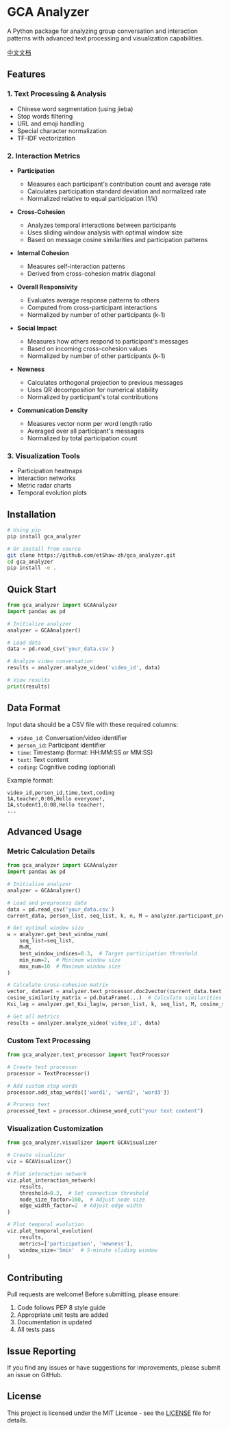 # GCA Analyzer

A Python package for analyzing group conversation and interaction patterns with advanced text processing and visualization capabilities.

[中文文档](README_zh.md)

## Features

### 1. Text Processing & Analysis
- Chinese word segmentation (using jieba)
- Stop words filtering
- URL and emoji handling
- Special character normalization
- TF-IDF vectorization

### 2. Interaction Metrics
- **Participation**
  - Measures each participant's contribution count and average rate
  - Calculates participation standard deviation and normalized rate
  - Normalized relative to equal participation (1/k)

- **Cross-Cohesion**
  - Analyzes temporal interactions between participants
  - Uses sliding window analysis with optimal window size
  - Based on message cosine similarities and participation patterns

- **Internal Cohesion**
  - Measures self-interaction patterns
  - Derived from cross-cohesion matrix diagonal

- **Overall Responsivity**
  - Evaluates average response patterns to others
  - Computed from cross-participant interactions
  - Normalized by number of other participants (k-1)

- **Social Impact**
  - Measures how others respond to participant's messages
  - Based on incoming cross-cohesion values
  - Normalized by number of other participants (k-1)

- **Newness**
  - Calculates orthogonal projection to previous messages
  - Uses QR decomposition for numerical stability
  - Normalized by participant's total contributions

- **Communication Density**
  - Measures vector norm per word length ratio
  - Averaged over all participant's messages
  - Normalized by total participation count

### 3. Visualization Tools
- Participation heatmaps
- Interaction networks
- Metric radar charts
- Temporal evolution plots

## Installation

```bash
# Using pip
pip install gca_analyzer

# Or install from source
git clone https://github.com/etShaw-zh/gca_analyzer.git
cd gca_analyzer
pip install -e .
```

## Quick Start

```python
from gca_analyzer import GCAAnalyzer
import pandas as pd

# Initialize analyzer
analyzer = GCAAnalyzer()

# Load data
data = pd.read_csv('your_data.csv')

# Analyze video conversation
results = analyzer.analyze_video('video_id', data)

# View results
print(results)
```

## Data Format

Input data should be a CSV file with these required columns:
- `video_id`: Conversation/video identifier
- `person_id`: Participant identifier
- `time`: Timestamp (format: HH:MM:SS or MM:SS)
- `text`: Text content
- `coding`: Cognitive coding (optional)

Example format:
```csv
video_id,person_id,time,text,coding
1A,teacher,0:06,Hello everyone!,
1A,student1,0:08,Hello teacher!,
...
```

## Advanced Usage

### Metric Calculation Details

```python
from gca_analyzer import GCAAnalyzer
import pandas as pd

# Initialize analyzer
analyzer = GCAAnalyzer()

# Load and preprocess data
data = pd.read_csv('your_data.csv')
current_data, person_list, seq_list, k, n, M = analyzer.participant_pre('video_id', data)

# Get optimal window size
w = analyzer.get_best_window_num(
    seq_list=seq_list,
    M=M,
    best_window_indices=0.3,  # Target participation threshold
    min_num=2,  # Minimum window size
    max_num=10  # Maximum window size
)

# Calculate cross-cohesion matrix
vector, dataset = analyzer.text_processor.doc2vector(current_data.text_clean)
cosine_similarity_matrix = pd.DataFrame(...)  # Calculate similarities
Ksi_lag = analyzer.get_Ksi_lag(w, person_list, k, seq_list, M, cosine_similarity_matrix)

# Get all metrics
results = analyzer.analyze_video('video_id', data)
```

### Custom Text Processing

```python
from gca_analyzer.text_processor import TextProcessor

# Create text processor
processor = TextProcessor()

# Add custom stop words
processor.add_stop_words(['word1', 'word2', 'word3'])

# Process text
processed_text = processor.chinese_word_cut("your text content")
```

### Visualization Customization

```python
from gca_analyzer.visualizer import GCAVisualizer

# Create visualizer
viz = GCAVisualizer()

# Plot interaction network
viz.plot_interaction_network(
    results,
    threshold=0.3,  # Set connection threshold
    node_size_factor=100,  # Adjust node size
    edge_width_factor=2  # Adjust edge width
)

# Plot temporal evolution
viz.plot_temporal_evolution(
    results,
    metrics=['participation', 'newness'],
    window_size='5min'  # 5-minute sliding window
)
```

## Contributing

Pull requests are welcome! Before submitting, please ensure:

1. Code follows PEP 8 style guide
2. Appropriate unit tests are added
3. Documentation is updated
4. All tests pass

## Issue Reporting

If you find any issues or have suggestions for improvements, please submit an issue on GitHub.

## License

This project is licensed under the MIT License - see the [LICENSE](LICENSE) file for details.
